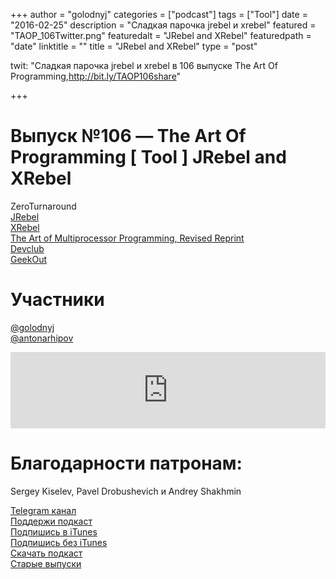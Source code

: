 +++
author = "golodnyj"
categories = ["podcast"]
tags = ["Tool"]
date = "2016-02-25"
description = "Сладкая парочка jrebel и xrebel"
featured = "TAOP_106Twitter.png"
featuredalt = "JRebel and XRebel"
featuredpath = "date"
linktitle = ""
title = "JRebel and XRebel"
type = "post"

twit: "Сладкая парочка jrebel и xrebel в 106 выпуске The Art Of Programming,http://bit.ly/TAOP106share"

+++
# Выпуск №106 — The Art Of Programming [ Tool ] JRebel and XRebel

ZeroTurnaround  
[JRebel](http://jrebel.com)  
[XRebel](http://xrebel.com)  
[The Art of Multiprocessor Programming, Revised Reprint](http://bit.ly/TAOP102taomp)  
[Devclub](http://www.devclub.eu)  
[GeekOut](http://geekout.ee)  

# Участники
[@golodnyj](https://twitter.com/golodnyj/)  
[@antonarhipov](https://twitter.com/antonarhipov/)

<iframe title="Выпуск №106 — The Art Of Programming [ Tool ] JRebel and XRebel" src="https://www.podbean.com/media/player/y6zb2-5cfb61-pb?from=share&skin=1&share=1&fonts=Helvetica&download=1&version=1&skin=1&btn-skin=107" height="122" width="100%" style="border: none;" scrolling="no" data-name="pb-iframe-player"></iframe>

# Благодарности патронам: 
Sergey Kiselev, Pavel Drobushevich и Andrey Shakhmin

[Telegram канал](http://bit.ly/taoplive)  
[Поддержи подкаст](http://bit.ly/TAOPpatron)  
[Подпишись в iTunes](http://bit.ly/TAOPiTunes)  
[Подпишись без iTunes](http://bit.ly/TAOPrss)   
[Скачать подкаст](http://bit.ly/TAOP106mp3)  
[Старые выпуски](http://bit.ly/oldtaop)  